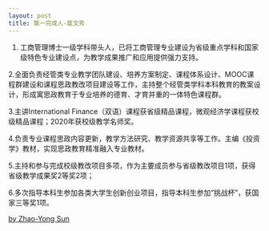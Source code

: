 ```yaml
---
layout: post
title: 第一完成人-扈文秀 
---
```


1. 工商管理博士一级学科带头人，已将工商管理专业建设为省级重点学科和国家级特色专业建设点，为教学成果推广和应用提供强力支持。


2.全面负责经管类专业教学团队建设、培养方案制定、课程体系设计、MOOC课程群建设和课程思政教改项目建设等工作，主持整个经管类学科本科教育的教案设计，形成寓思政教育于专业培养的德育、才育并重的一体特色课程群。

3.主讲International Finance（双语）课程获省级精品课程，微观经济学课程获校级精品课程；2020年获校级教学名师奖。

4.负责专业课程思政内容更新，教学方法研究、教学资源共享等工作。主编《投资学》教材，实现思政教育精准融入专业教材。

5.主持和参与完成校级教改项目多项，作为主要成员参与省级教改项目1项，获得省级教学成果奖2等奖2项；

6.多次指导本科生参加各类大学生创新创业项目，指导本科生参加“挑战杯”，获国家三等奖1项。 

[by Zhao-Yong Sun](https://dakuamao.github.io/kcsz.com/)
